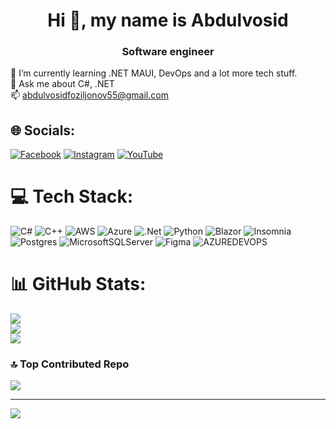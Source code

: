 <h1 align="center">Hi 👋, my name is Abdulvosid</h1>
<h3 align="center"> Software engineer </h3>


🌱 I’m currently learning .NET MAUI, DevOps and a lot more tech stuff.<br>💬 Ask me about C#, .NET<br>📫 abdulvosidfoziljonov55@gmail.com


## 🌐 Socials:
[![Facebook](https://img.shields.io/badge/Facebook-%231877F2.svg?logo=Facebook&logoColor=white)](https://facebook.com/foziljonov7) [![Instagram](https://img.shields.io/badge/Instagram-%23E4405F.svg?logo=Instagram&logoColor=white)](https://instagram.com/foziljonov777) [![YouTube](https://img.shields.io/badge/YouTube-%23FF0000.svg?logo=YouTube&logoColor=white)](https://youtube.com/@abdulvosidfoziljonov) 

# 💻 Tech Stack:
![C#](https://img.shields.io/badge/c%23-%23239120.svg?style=for-the-badge&logo=csharp&logoColor=white) ![C++](https://img.shields.io/badge/c++-%2300599C.svg?style=for-the-badge&logo=c%2B%2B&logoColor=white) ![AWS](https://img.shields.io/badge/AWS-%23FF9900.svg?style=for-the-badge&logo=amazon-aws&logoColor=white) ![Azure](https://img.shields.io/badge/azure-%230072C6.svg?style=for-the-badge&logo=microsoftazure&logoColor=white) ![.Net](https://img.shields.io/badge/.NET-5C2D91?style=for-the-badge&logo=.net&logoColor=white) ![Python](https://img.shields.io/badge/python-3670A0?style=for-the-badge&logo=python&logoColor=ffdd54) ![Blazor](https://img.shields.io/badge/blazor-%235C2D91.svg?style=for-the-badge&logo=blazor&logoColor=white) ![Insomnia](https://img.shields.io/badge/Insomnia-black?style=for-the-badge&logo=insomnia&logoColor=5849BE) ![Postgres](https://img.shields.io/badge/postgres-%23316192.svg?style=for-the-badge&logo=postgresql&logoColor=white) ![MicrosoftSQLServer](https://img.shields.io/badge/Microsoft%20SQL%20Server-CC2927?style=for-the-badge&logo=microsoft%20sql%20server&logoColor=white) ![Figma](https://img.shields.io/badge/figma-%23F24E1E.svg?style=for-the-badge&logo=figma&logoColor=white) ![AZUREDEVOPS](https://img.shields.io/badge/azuredevops-0078D7.svg?style=for-the-badge&logo=azuredevops&logoColor=white&color=%230078D7)
# 📊 GitHub Stats:
![](https://github-readme-stats.vercel.app/api?username=foziljonov7&theme=merko&hide_border=false&include_all_commits=false&count_private=false)<br/>
![](https://github-readme-streak-stats.herokuapp.com/?user=foziljonov7&theme=merko&hide_border=false)<br/>
![](https://github-readme-stats.vercel.app/api/top-langs/?username=foziljonov7&theme=merko&hide_border=false&include_all_commits=false&count_private=false&layout=compact)

### 🔝 Top Contributed Repo
![](https://github-contributor-stats.vercel.app/api?username=foziljonov7&limit=5&theme=radical&combine_all_yearly_contributions=true)

---
[![](https://visitcount.itsvg.in/api?id=foziljonov7&icon=0&color=0)](https://visitcount.itsvg.in)

<!-- Proudly created with GPRM ( https://gprm.itsvg.in ) -->
